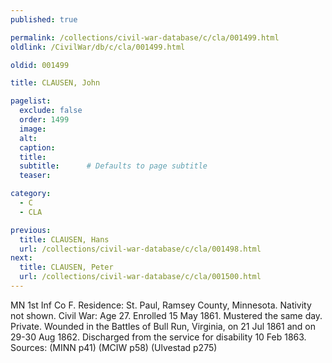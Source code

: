 ```yaml
---
published: true

permalink: /collections/civil-war-database/c/cla/001499.html
oldlink: /CivilWar/db/c/cla/001499.html

oldid: 001499

title: CLAUSEN, John

pagelist:
  exclude: false
  order: 1499
  image: 
  alt:
  caption:
  title:
  subtitle:      # Defaults to page subtitle
  teaser:

category: 
  - C 
  - CLA

previous:
  title: CLAUSEN, Hans
  url: /collections/civil-war-database/c/cla/001498.html  
next:
  title: CLAUSEN, Peter
  url: /collections/civil-war-database/c/cla/001500.html   
---
```

MN 1st Inf Co F. Residence: St. Paul, Ramsey County, Minnesota. Nativity not shown. Civil War: Age 27. Enrolled 15 May 1861. Mustered the same day. Private. Wounded in the Battles of Bull Run, Virginia, on 21 Jul 1861 and on 29-30 Aug 1862. Discharged from the service for disability 10 Feb 1863. Sources: (MINN p41) (MCIW p58) (Ulvestad p275)